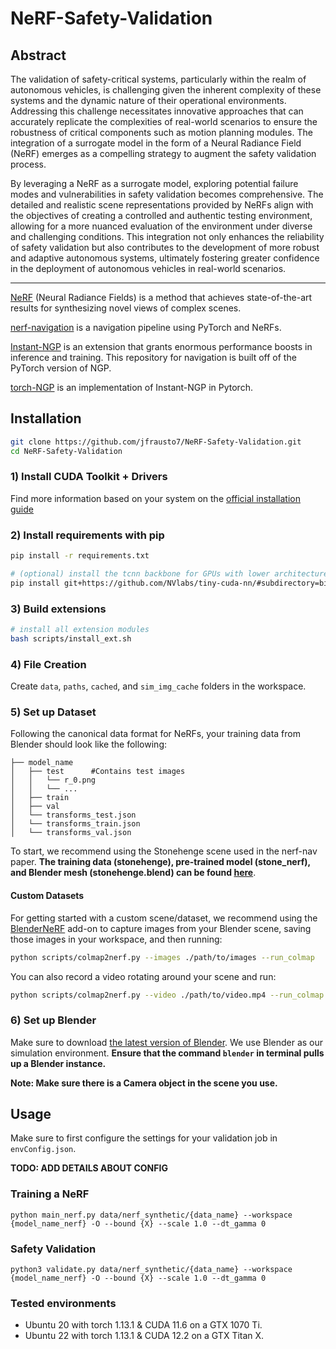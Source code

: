 # NeRF-Safety-Validation

## Abstract

The validation of safety-critical systems, particularly within the realm of autonomous vehicles, is challenging given the inherent complexity of these systems and the dynamic nature of their operational environments. Addressing this challenge necessitates innovative approaches that can accurately replicate the complexities of real-world scenarios to ensure the robustness of critical components such as motion planning modules. The integration of a surrogate model in the form of a Neural Radiance Field (NeRF) emerges as a compelling strategy to augment the safety validation process. 

By leveraging a NeRF as a surrogate model, exploring potential failure modes and vulnerabilities in safety validation becomes comprehensive. The detailed and realistic scene representations provided by NeRFs align with the objectives of creating a controlled and authentic testing environment, allowing for a more nuanced evaluation of the environment under diverse and challenging conditions. This integration not only enhances the reliability of safety validation but also contributes to the development of more robust and adaptive autonomous systems, ultimately fostering greater confidence in the deployment of autonomous vehicles in real-world scenarios.

---

[NeRF](http://www.matthewtancik.com/nerf) (Neural Radiance Fields) is a method that achieves state-of-the-art results for synthesizing novel views of complex scenes.

[nerf-navigation](https://github.com/mikh3x4/nerf-navigation) is a navigation pipeline using PyTorch and NeRFs.

[Instant-NGP](https://github.com/NVlabs/instant-ngp) is an extension that grants enormous performance boosts in inference and training. This repository for navigation is built off of the PyTorch version of NGP.

[torch-NGP](https://github.com/ashawkey/torch-ngp) is an implementation of Instant-NGP in Pytorch.

## Installation

```bash
git clone https://github.com/jfrausto7/NeRF-Safety-Validation.git
cd NeRF-Safety-Validation
```

### 1) Install CUDA Toolkit + Drivers
Find more information based on your system on the [official installation guide](https://docs.nvidia.com/cuda/cuda-installation-guide-linux/)

### 2) Install requirements with pip
```bash
pip install -r requirements.txt

# (optional) install the tcnn backbone for GPUs with lower architectures
pip install git+https://github.com/NVlabs/tiny-cuda-nn/#subdirectory=bindings/torch
```

### 3) Build extensions
```bash
# install all extension modules
bash scripts/install_ext.sh
```

### 4) File Creation
Create `data`, `paths`, `cached`, and `sim_img_cache` folders in the workspace.

### 5) Set up Dataset
Following the canonical data format for NeRFs, your training data from Blender should look like the following:

```                                                                                                                              
├── model_name                                                                                                  
│   ├── test      #Contains test images      
│   │   └── r_0.png           
│   │   └── ...                                                                                                    
│   ├── train                                                                                  
│   ├── val  
│   └── transforms_test.json  
│   └── transforms_train.json
│   └── transforms_val.json
```
To start, we recommend using the Stonehenge scene used in the nerf-nav paper. 
**The training data (stonehenge), pre-trained model (stone_nerf), and Blender mesh (stonehenge.blend) can be found [here](https://drive.google.com/drive/folders/104v_ehsK8joFHpPFZv_x31wjt-FUOe_Y?usp=sharing)**.

#### Custom Datasets

For getting started with a custom scene/dataset, we recommend using the [BlenderNeRF](https://github.com/maximeraafat/BlenderNeRF) add-on to capture images from your Blender scene, saving those images in your workspace, and then running:

```bash
python scripts/colmap2nerf.py --images ./path/to/images --run_colmap
```
You can also record a video rotating around your scene and run:

```bash
python scripts/colmap2nerf.py --video ./path/to/video.mp4 --run_colmap
```

### 6) Set up Blender

Make sure to download [the latest version of Blender](https://www.blender.org/download/). We use Blender as our simulation environment. **Ensure that the command ```blender``` in terminal pulls up a Blender instance.**

**Note: Make sure there is a Camera object in the scene you use.**

## Usage

Make sure to first configure the settings for your validation job in `envConfig.json`.

**TODO: ADD DETAILS ABOUT CONFIG**

### Training a NeRF

```
python main_nerf.py data/nerf_synthetic/{data_name} --workspace {model_name_nerf} -O --bound {X} --scale 1.0 --dt_gamma 0
```

### Safety Validation
```
python3 validate.py data/nerf_synthetic/{data_name} --workspace {model_name_nerf} -O --bound {X} --scale 1.0 --dt_gamma 0
```

### Tested environments
* Ubuntu 20 with torch 1.13.1 & CUDA 11.6 on a GTX 1070 Ti.
* Ubuntu 22 with torch 1.13.1 & CUDA 12.2 on a GTX Titan X.

